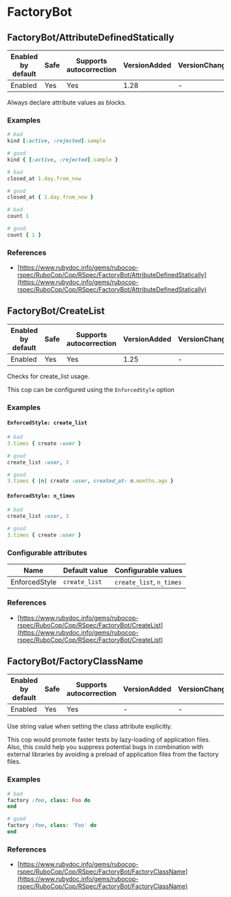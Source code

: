 # FactoryBot

## FactoryBot/AttributeDefinedStatically

Enabled by default | Safe | Supports autocorrection | VersionAdded | VersionChanged
--- | --- | --- | --- | ---
Enabled | Yes | Yes  | 1.28 | -

Always declare attribute values as blocks.

### Examples

```ruby
# bad
kind [:active, :rejected].sample

# good
kind { [:active, :rejected].sample }

# bad
closed_at 1.day.from_now

# good
closed_at { 1.day.from_now }

# bad
count 1

# good
count { 1 }
```

### References

* [https://www.rubydoc.info/gems/rubocop-rspec/RuboCop/Cop/RSpec/FactoryBot/AttributeDefinedStatically](https://www.rubydoc.info/gems/rubocop-rspec/RuboCop/Cop/RSpec/FactoryBot/AttributeDefinedStatically)

## FactoryBot/CreateList

Enabled by default | Safe | Supports autocorrection | VersionAdded | VersionChanged
--- | --- | --- | --- | ---
Enabled | Yes | Yes  | 1.25 | -

Checks for create_list usage.

This cop can be configured using the `EnforcedStyle` option

### Examples

#### `EnforcedStyle: create_list`

```ruby
# bad
3.times { create :user }

# good
create_list :user, 3

# good
3.times { |n| create :user, created_at: n.months.ago }
```
#### `EnforcedStyle: n_times`

```ruby
# bad
create_list :user, 3

# good
3.times { create :user }
```

### Configurable attributes

Name | Default value | Configurable values
--- | --- | ---
EnforcedStyle | `create_list` | `create_list`, `n_times`

### References

* [https://www.rubydoc.info/gems/rubocop-rspec/RuboCop/Cop/RSpec/FactoryBot/CreateList](https://www.rubydoc.info/gems/rubocop-rspec/RuboCop/Cop/RSpec/FactoryBot/CreateList)

## FactoryBot/FactoryClassName

Enabled by default | Safe | Supports autocorrection | VersionAdded | VersionChanged
--- | --- | --- | --- | ---
Enabled | Yes | Yes  | - | -

Use string value when setting the class attribute explicitly.

This cop would promote faster tests by lazy-loading of
application files. Also, this could help you suppress potential bugs
in combination with external libraries by avoiding a preload of
application files from the factory files.

### Examples

```ruby
# bad
factory :foo, class: Foo do
end

# good
factory :foo, class: 'Foo' do
end
```

### References

* [https://www.rubydoc.info/gems/rubocop-rspec/RuboCop/Cop/RSpec/FactoryBot/FactoryClassName](https://www.rubydoc.info/gems/rubocop-rspec/RuboCop/Cop/RSpec/FactoryBot/FactoryClassName)
